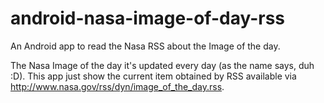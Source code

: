 android-nasa-image-of-day-rss
=============================

An Android app to read the Nasa RSS about the Image of the day.

The Nasa Image of the day it's updated every day (as the name says, duh :D).
This app just show the current item obtained by RSS available via http://www.nasa.gov/rss/dyn/image_of_the_day.rss.
